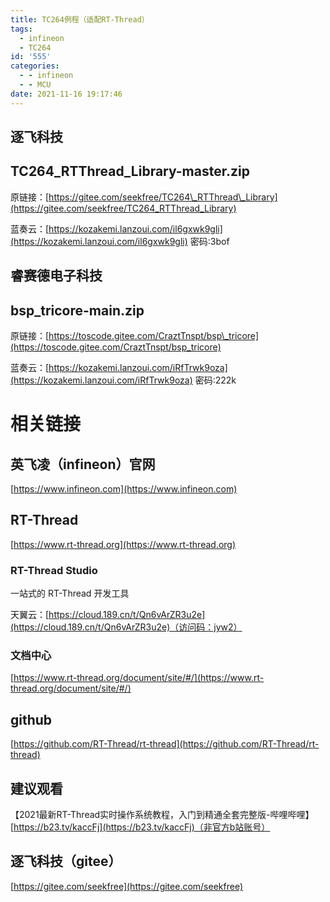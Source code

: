 ```yaml
---
title: TC264例程（适配RT-Thread）
tags:
  - infineon
  - TC264
id: '555'
categories:
  - - infineon
  - - MCU
date: 2021-11-16 19:17:46
---
```


## 逐飞科技

## TC264\_RTThread\_Library-master.zip

原链接：[https://gitee.com/seekfree/TC264\_RTThread\_Library](https://gitee.com/seekfree/TC264_RTThread_Library)

蓝奏云：[https://kozakemi.lanzoui.com/il6gxwk9gli](https://kozakemi.lanzoui.com/il6gxwk9gli) 密码:3bof

## 睿赛德电子科技

## bsp\_tricore-main.zip

原链接：[https://toscode.gitee.com/CraztTnspt/bsp\_tricore](https://toscode.gitee.com/CraztTnspt/bsp_tricore)

蓝奏云：[https://kozakemi.lanzoui.com/iRfTrwk9oza](https://kozakemi.lanzoui.com/iRfTrwk9oza) 密码:222k

# 相关链接

## 英飞凌（infineon）官网

[https://www.infineon.com](https://www.infineon.com)

## RT-Thread

[https://www.rt-thread.org](https://www.rt-thread.org)

### RT-Thread Studio

一站式的 RT-Thread 开发工具

天翼云：[https://cloud.189.cn/t/Qn6vArZR3u2e](https://cloud.189.cn/t/Qn6vArZR3u2e)（访问码：jyw2）

### 文档中心

[https://www.rt-thread.org/document/site/#/](https://www.rt-thread.org/document/site/#/)

## github

[https://github.com/RT-Thread/rt-thread](https://github.com/RT-Thread/rt-thread)

## 建议观看

【2021最新RT-Thread实时操作系统教程，入门到精通全套完整版-哔哩哔哩】[https://b23.tv/kaccFj](https://b23.tv/kaccFj)（非官方b站账号）

## 逐飞科技（gitee）

[https://gitee.com/seekfree](https://gitee.com/seekfree)
